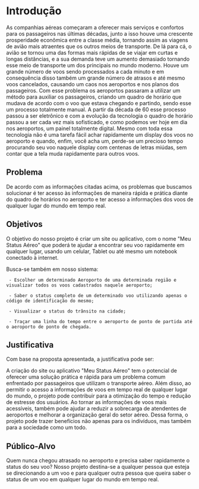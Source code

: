# Introdução

As companhias aéreas começaram a oferecer mais serviços e confortos para os passageiros nas últimas décadas, junto a isso houve uma crescente prosperidade econômica entre a classe média, tornando assim as viagens de avião mais atraentes que os outros meios de transporte.
De lá para cá, o avião se tornou uma das formas mais rápidas de se viajar em curtas e longas distâncias, e a sua demanda teve um aumento demasiado tornando esse meio de transporte um dos principais no mundo moderno.
Houve um grande número de voos sendo processados a cada minuto e em consequência disso também um grande número de atrasos e até mesmo voos cancelados, causando um caos nos aeroportos e nos planos dos passageiros.
 Com esse problema os aeroportos passaram a utilizar um método para auxiliar os passageiros, criando um quadro de horário que mudava de acordo com o voo que estava chegando e partindo, sendo esse um processo totalmente manual.
A partir da década de 60 esse processo passou a ser eletrônico e com a evolução da tecnologia o quadro de horário passou a ser cada vez mais sofisticado, e como podemos ver hoje em dia nos aeroportos, um painel totalmente digital.
Mesmo com toda essa tecnologia não é uma tarefa fácil achar rapidamente um display dos voos no aeroporto e quando, enfim, você acha um, perde-se um precioso tempo procurando seu voo naquele display com centenas de letras miúdas, sem contar que a tela muda rapidamente para outros voos.


## Problema
De acordo com as informações citadas acima, os problemas que buscamos solucionar é ter acesso às informações de maneira rápida e prática diante do quadro de horários no aeroporto e ter acesso a informações dos voos de qualquer lugar do mundo em tempo real.


## Objetivos

O objetivo do nosso projeto é criar um site ou aplicativo, com o nome "Meu Status Aéreo" que poderá te ajudar a encontrar seu voo rapidamente em qualquer lugar, usando um celular, Tablet ou até mesmo um notebook conectado à internet.

Busca-se também em nosso sistema:

     - Escolher um determinado Aeroporto de uma determinada região e visualizar todos os voos cadastrados naquele aeroporto;
     
     - Saber o status completo de um determinado voo utilizando apenas o código de identificação do mesmo;
 
     - Visualizar o status do trânsito na cidade;
 
     - Traçar uma linha do tempo entre o aeroporto de ponto de partida até o aeroporto de ponto de chegada.


## Justificativa

Com base na proposta apresentada, a justificativa pode ser:

A criação do site ou aplicativo "Meu Status Aéreo" tem o potencial de oferecer uma solução prática e rápida para um problema comum enfrentado por passageiros que utilizam o transporte aéreo. Além disso, ao permitir o acesso a informações de voos em tempo real de qualquer lugar do mundo, o projeto pode contribuir para a otimização do tempo e redução de estresse dos usuários. Ao tornar as informações de voos mais acessíveis, também pode ajudar a reduzir a sobrecarga de atendentes de aeroportos e melhorar a organização geral do setor aéreo. Dessa forma, o projeto pode trazer benefícios não apenas para os indivíduos, mas também para a sociedade como um todo.


## Público-Alvo

Quem nunca chegou atrasado no aeroporto e precisa saber rapidamente o status do seu voo?
Nosso projeto destina-se a qualquer pessoa que esteja se direcionando a um voo e para qualquer outra pessoa que queira saber o status de um voo em qualquer lugar do mundo em tempo real.
